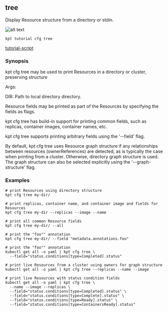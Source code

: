 ## tree

Display Resource structure from a directory or stdin.

![alt text][tutorial]

    kpt tutorial cfg tree

[tutorial-script]

### Synopsis

kpt cfg tree may be used to print Resources in a directory or cluster, preserving structure

Args:

  DIR:
    Path to local directory directory.

Resource fields may be printed as part of the Resources by specifying the fields as flags.

kpt cfg tree has build-in support for printing common fields, such as replicas, container images,
container names, etc.

kpt cfg tree supports printing arbitrary fields using the '--field' flag.

By default, kpt cfg tree uses Resource graph structure if any relationships between resources (ownerReferences)
are detected, as is typically the case when printing from a cluster. Otherwise, directory graph structure is used. The
graph structure can also be selected explicitly using the '--graph-structure' flag.

### Examples

    # print Resources using directory structure
    kpt cfg tree my-dir/

    # print replicas, container name, and container image and fields for Resources
    kpt cfg tree my-dir --replicas --image --name

    # print all common Resource fields
    kpt cfg tree my-dir/ --all

    # print the "foo"" annotation
    kpt cfg tree my-dir/ --field "metadata.annotations.foo"

    # print the "foo"" annotation
    kubectl get all -o yaml | kpt cfg tree \
      --field="status.conditions[type=Completed].status"

    # print live Resources from a cluster using owners for graph structure
    kubectl get all -o yaml | kpt cfg tree --replicas --name --image

    # print live Resources with status condition fields
    kubectl get all -o yaml | kpt cfg tree \
      --name --image --replicas \
      --field="status.conditions[type=Completed].status" \
      --field="status.conditions[type=Complete].status" \
      --field="status.conditions[type=Ready].status" \
      --field="status.conditions[type=ContainersReady].status"

###

[tutorial]: https://storage.googleapis.com/kpt-dev/docs/cfg-tree.gif "kpt cfg tree"
[tutorial-script]: ../../gifs/cfg-tree.sh
